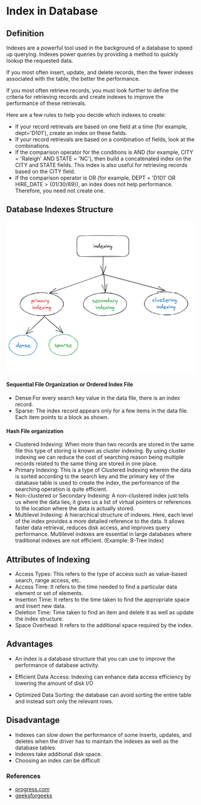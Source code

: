# Index in Database

## Definition

Indexes are a powerful tool used in the background of a database to speed up querying. Indexes power queries by providing a method to quickly lookup the requested data.

If you most often insert, update, and delete records, then the fewer indexes associated with the table, the better the performance.

If you most often retrieve records, you must look further to define the criteria for retrieving records and create indexes to improve the performance of these retrievals.

Here are a few rules to help you decide which indexes to create:

- If your record retrievals are based on one field at a time (for example, dept='D101'), create an index on these fields.
- If your record retrievals are based on a combination of fields, look at the combinations.
- If the comparison operator for the conditions is AND (for example, CITY = 'Raleigh' AND STATE = 'NC'), then build a concatenated index on the CITY and STATE fields. This index is also useful for retrieving records based on the CITY field.
- If the comparison operator is OR (for example, DEPT = 'D101' OR HIRE_DATE > {01/30/89}), an index does not help performance. Therefore, you need not create one.

## Database Indexes Structure

![Data Base indexes Structure](./images/db_index_strcture.jpg)

#### Sequential File Organization or Ordered Index File

- Dense:For every search key value in the data file, there is an index record.
- Sparse: The index record appears only for a few items in the data file. Each item points to a block as shown.

#### Hash File organization

- Clustered Indexing: When more than two records are stored in the same file this type of storing is known as cluster indexing. By using cluster indexing we can reduce the cost of searching reason being multiple records related to the same thing are stored in one place.
- Primary Indexing: This is a type of Clustered Indexing wherein the data is sorted according to the search key and the primary key of the database table is used to create the index, the performance of the searching operation is quite efficient.
- Non-clustered or Secondary Indexing: A non-clustered index just tells us where the data lies, it gives us a list of virtual pointers or references to the location where the data is actually stored.
- Multilevel Indexing: A hierarchical structure of indexes. Here, each level of the index provides a more detailed reference to the data. It allows faster data retrieval, reduces disk access, and improves query performance. Multilevel indexes are essential in large databases where traditional indexes are not efficient. (Example: B-Tree Index)

## Attributes of Indexing

- Access Types: This refers to the type of access such as value-based search, range access, etc.
- Access Time: It refers to the time needed to find a particular data element or set of elements.
- Insertion Time: It refers to the time taken to find the appropriate space and insert new data.
- Deletion Time: Time taken to find an item and delete it as well as update the index structure.
- Space Overhead: It refers to the additional space required by the index.

## Advantages

- An index is a database structure that you can use to improve the performance of database activity.

- Efficient Data Access: Indexing can enhance data access efficiency by lowering the amount of disk I/O
- Optimized Data Sorting: the database can avoid sorting the entire table and instead sort only the relevant rows.

## Disadvantage

- Indexes can slow down the performance of some inserts, updates, and deletes when the driver has to maintain the indexes as well as the database tables.
- Indexes take additional disk space.
- Choosing an index can be difficult

### References

- [progress.com](https://www.progress.com/tutorials/odbc/using-indexes#:~:text=An%20index%20is%20a%20database,single%20field%20name%2C%20like%20EMP_ID.)
- [geeksforgeeks](https://www.geeksforgeeks.org/indexing-in-databases-set-1/)

